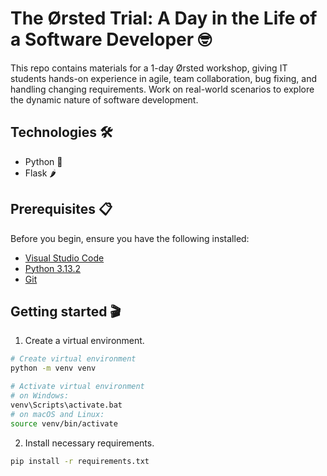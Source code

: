 # The Ørsted Trial: A Day in the Life of a Software Developer 🤓
This repo contains materials for a 1-day Ørsted workshop, giving IT students hands-on experience in agile, team collaboration, bug fixing, and handling changing requirements. Work on real-world scenarios to explore the dynamic nature of software development.

## Technologies 🛠
- Python 🐍
- Flask 🌶️

## Prerequisites 📋
Before you begin, ensure you have the following installed:
- [Visual Studio Code](https://code.visualstudio.com/download)
- [Python 3.13.2](https://www.python.org/downloads/)
- [Git](https://git-scm.com/downloads)

## Getting started 🎬
1. Create a virtual environment.
```bash
# Create virtual environment
python -m venv venv

# Activate virtual environment
# on Windows:
venv\Scripts\activate.bat
# on macOS and Linux:
source venv/bin/activate
```

2. Install necessary requirements.
```bash
pip install -r requirements.txt
```
